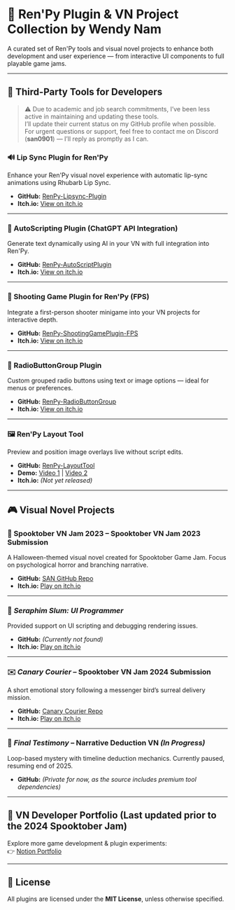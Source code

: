 # 🧰 Ren'Py Plugin & VN Project Collection by Wendy Nam

A curated set of Ren'Py tools and visual novel projects to enhance both development and user experience — from interactive UI components to full playable game jams.

---

## 🔧 Third-Party Tools for Developers

> ⚠️ Due to academic and job search commitments, I’ve been less active in maintaining and updating these tools.  
> I’ll update their current status on my GitHub profile when possible.  
> For urgent questions or support, feel free to contact me on Discord (**san0901**) — I’ll reply as promptly as I can.

### 🔊 Lip Sync Plugin for Ren'Py  
Enhance your Ren'Py visual novel experience with automatic lip-sync animations using Rhubarb Lip Sync.  
- **GitHub:** [RenPy-Lipsync-Plugin](https://github.com/Wendy-Nam/RenPy-Lipsync-Plugin)  
- **Itch.io:** [View on itch.io](https://seo-a-nam.itch.io/lipsync-plugin-for-renpy)

---

### 🤖 AutoScripting Plugin (ChatGPT API Integration)  
Generate text dynamically using AI in your VN with full integration into Ren'Py.  
- **GitHub:** [RenPy-AutoScriptPlugin](https://github.com/Wendy-Nam/RenPy-AutoScriptPlugin)  
- **Itch.io:** [View on itch.io](https://seo-a-nam.itch.io/auto-scripting-ai-plugin-for-renpy)

---

### 🎯 Shooting Game Plugin for Ren'Py (FPS)  
Integrate a first-person shooter minigame into your VN projects for interactive depth.  
- **GitHub:** [RenPy-ShootingGamePlugin-FPS](https://github.com/Wendy-Nam/RenPy-ShootingGamePlugin-FPS)  
- **Itch.io:** [View on itch.io](https://seo-a-nam.itch.io/shooting-game-v1)

---

### 🔘 RadioButtonGroup Plugin  
Custom grouped radio buttons using text or image options — ideal for menus or preferences.  
- **GitHub:** [RenPy-RadioButtonGroup](https://github.com/Wendy-Nam/RenPy-RadioButtonGroup)  
- **Itch.io:** [View on itch.io](https://seo-a-nam.itch.io/radiobuttongroup-plugin-for-renpy)
---


### 🖼️ Ren'Py Layout Tool  
Preview and position image overlays live without script edits.  
- **GitHub:** [RenPy-LayoutTool](https://github.com/Wendy-Nam/RenPy-LayoutTool)  
- **Demo:** [Video 1](https://youtu.be/f3nDPWE2CIc) | [Video 2](https://youtu.be/MNqknAaeDuE)  
- **Itch.io:** *(Not yet released)*

---

## 🎮 Visual Novel Projects

### 🎃 Spooktober VN Jam 2023 – Spooktober VN Jam 2023 Submission  
A Halloween-themed visual novel created for Spooktober Game Jam. Focus on psychological horror and branching narrative.  
- **GitHub:** [SAN GitHub Repo](https://github.com/Wendy-Nam/SpookyVN2023)  
- **Itch.io:** [Play on itch.io](https://rafazcruz.itch.io/a-trick-of-the-mind)

---

### 🤝 *Seraphim Slum:* *UI Programmer*  
Provided support on UI scripting and debugging rendering issues.
- **GitHub:** *(Currently not found)*
- **Itch.io:** [Play on itch.io](https://rosesrot.itch.io/seraphim-slum)

---
### ✉️ *Canary Courier* – Spooktober VN Jam 2024 Submission  
A short emotional story following a messenger bird’s surreal delivery mission.  
- **GitHub:** [Canary Courier Repo](https://github.com/CANARY-COURIER/CanaryGame)  
- **Itch.io:** [Play on itch.io](https://quack-n-loaf.itch.io/canary-courier#credit)

---

### 🧩 *Final Testimony* – Narrative Deduction VN *(In Progress)*  
Loop-based mystery with timeline deduction mechanics. Currently paused, resuming end of 2025.  
- **GitHub:** *(Private for now, as the source includes premium tool dependencies)*

---


## 📁 VN Developer Portfolio (Last updated prior to the 2024 Spooktober Jam)
Explore more game development & plugin experiments:  
👉 [Notion Portfolio](https://educated-tarsier-f16.notion.site/VN-Programmer-Portfolio-4681b9cf5da2455f9777bc7b80438b18?pvs=74)

---

## 📄 License  
All plugins are licensed under the **MIT License**, unless otherwise specified.
